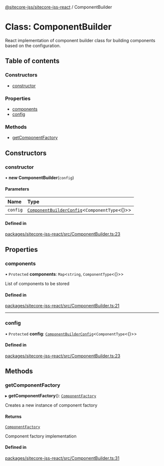 [@sitecore-jss/sitecore-jss-react](../README.md) / ComponentBuilder

# Class: ComponentBuilder

React implementation of component builder class for building components based on the configuration.

## Table of contents

### Constructors

- [constructor](ComponentBuilder.md#constructor)

### Properties

- [components](ComponentBuilder.md#components)
- [config](ComponentBuilder.md#config)

### Methods

- [getComponentFactory](ComponentBuilder.md#getcomponentfactory)

## Constructors

### constructor

• **new ComponentBuilder**(`config`)

#### Parameters

| Name | Type |
| :------ | :------ |
| `config` | [`ComponentBuilderConfig`](../README.md#componentbuilderconfig)\<`ComponentType`\<{}\>\> |

#### Defined in

[packages/sitecore-jss-react/src/ComponentBuilder.ts:23](https://github.com/Sitecore/jss/blob/6933f64ca/packages/sitecore-jss-react/src/ComponentBuilder.ts#L23)

## Properties

### components

• `Protected` **components**: `Map`\<`string`, `ComponentType`\<{}\>\>

List of components to be stored

#### Defined in

[packages/sitecore-jss-react/src/ComponentBuilder.ts:21](https://github.com/Sitecore/jss/blob/6933f64ca/packages/sitecore-jss-react/src/ComponentBuilder.ts#L21)

___

### config

• `Protected` **config**: [`ComponentBuilderConfig`](../README.md#componentbuilderconfig)\<`ComponentType`\<{}\>\>

#### Defined in

[packages/sitecore-jss-react/src/ComponentBuilder.ts:23](https://github.com/Sitecore/jss/blob/6933f64ca/packages/sitecore-jss-react/src/ComponentBuilder.ts#L23)

## Methods

### getComponentFactory

▸ **getComponentFactory**(): [`ComponentFactory`](../README.md#componentfactory)

Creates a new instance of component factory

#### Returns

[`ComponentFactory`](../README.md#componentfactory)

Component factory implementation

#### Defined in

[packages/sitecore-jss-react/src/ComponentBuilder.ts:31](https://github.com/Sitecore/jss/blob/6933f64ca/packages/sitecore-jss-react/src/ComponentBuilder.ts#L31)
